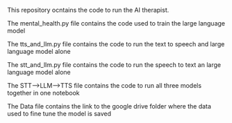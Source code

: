 This repository ocntains the code to run the AI therapist.

The mental_health.py file contains the code used to train the large language model

The tts_and_llm.py file contains the code to run the text to speech and large language model alone

The stt_and_llm.py file contains the code to run the speech to text an large language model alone

The STT-->LLM-->TTS file contains the code to run all three models together in one notebook

The Data file contains the link to the google drive folder where the data used to fine tune the model is saved
